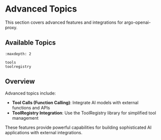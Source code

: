 # Advanced Topics

This section covers advanced features and integrations for argo-openai-proxy.

## Available Topics

```{toctree}
:maxdepth: 2

tools
toolregistry
```

## Overview

Advanced topics include:

- **Tool Calls (Function Calling)**: Integrate AI models with external functions and APIs
- **ToolRegistry Integration**: Use the ToolRegistry library for simplified tool management

These features provide powerful capabilities for building sophisticated AI applications with external integrations.